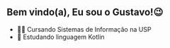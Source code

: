 ## Bem vindo(a), Eu sou o Gustavo!😉

- 👨‍💻 Cursando Sistemas de Informação na USP
- 📗 Estudando linguagem Kotlin


